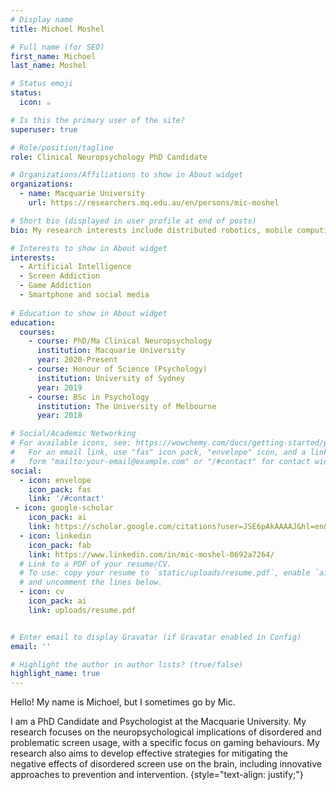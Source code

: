 ```yaml
---
# Display name
title: Michoel Moshel

# Full name (for SEO)
first_name: Michoel
last_name: Moshel

# Status emoji
status:
  icon: ☕️

# Is this the primary user of the site?
superuser: true

# Role/position/tagline
role: Clinical Neuropsychology PhD Candidate

# Organizations/Affiliations to show in About widget
organizations:
  - name: Macquarie University
    url: https://researchers.mq.edu.au/en/persons/mic-moshel

# Short bio (displayed in user profile at end of posts)
bio: My research interests include distributed robotics, mobile computing and programmable matter.

# Interests to show in About widget
interests:
  - Artificial Intelligence
  - Screen Addiction
  - Game Addiction
  - Smartphone and social media
 
# Education to show in About widget
education:
  courses:
    - course: PhD/Ma Clinical Neuropsychology
      institution: Macquarie University
      year: 2020-Present
    - course: Honour of Science (Psychology)
      institution: University of Sydney
      year: 2019
    - course: BSc in Psychology
      institution: The University of Melbourne
      year: 2018

# Social/Academic Networking
# For available icons, see: https://wowchemy.com/docs/getting-started/page-builder/#icons
#   For an email link, use "fas" icon pack, "envelope" icon, and a link in the
#   form "mailto:your-email@example.com" or "/#contact" for contact widget.
social:
  - icon: envelope
    icon_pack: fas
    link: '/#contact'
 - icon: google-scholar 
    icon_pack: ai
    link: https://scholar.google.com/citations?user=JSE6pAkAAAAJ&hl=en&oi=ao
  - icon: linkedin
    icon_pack: fab
    link: https://www.linkedin.com/in/mic-moshel-0692a7264/
  # Link to a PDF of your resume/CV.
  # To use: copy your resume to `static/uploads/resume.pdf`, enable `ai` icons in `params.yaml`,
  # and uncomment the lines below.
  - icon: cv
    icon_pack: ai
    link: uploads/resume.pdf


# Enter email to display Gravatar (if Gravatar enabled in Config)
email: ''

# Highlight the author in author lists? (true/false)
highlight_name: true
---
```


Hello! My name is Michoel, but I sometimes go by Mic. 

I am a PhD Candidate and Psychologist at the Macquarie University. My research focuses on the neuropsychological implications of disordered and problematic screen usage, with a specific focus on gaming behaviours. My research also aims to develop effective strategies for mitigating the negative effects of disordered screen use on the brain, including innovative approaches to prevention and intervention.
{style="text-align: justify;"}
